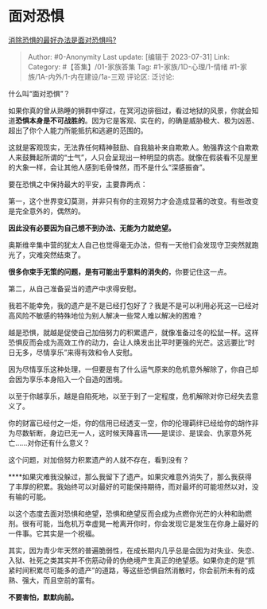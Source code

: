 # 面对恐惧
[消除恐惧的最好办法是面对恐惧吗?](https://www.zhihu.com/question/354168630/answer/2703001781)

> Author: #0-Anonymity
> Last update: [编辑于 2023-07-31]
> Link:
> Category: #【答集】/01-家族答集
> Tag: #1-家族/1D-心理/1-情绪 #1-家族/1A-内外/1-内在建设/1a-三观
> 评论区:
> 泛讨论:

什么叫“面对恐惧”？

如果你真的曾从熟睡的狮群中穿过，在冥河边徘徊过，看过地狱的风景，你就会知道**恐惧本身是不可战胜的**。因为它是客观、实在的，的确是威胁极大、极为凶恶、超出了你个人能力所能抵抗和逃避的范围的。

这就是客观现实，无法靠任何精神鼓励、自我脑补来自欺欺人。勉强靠这个自欺欺人来鼓舞起所谓的“士气”，人只会呈现出一种明显的病态。就像在假装看不见屋里的大象一样，会让其他人感到毛骨悚然，而不是什么“深感振奋”。

要在恐惧之中保持最大的平安，主要靠两点：

第一，这个世界变幻莫测，并非只有你的主观努力才会造成显著的改变。有些改变是完全意外的，偶然的。

**因此没有必要因为自己想不到办法、无能为力就绝望。**

奥斯维辛集中营的犹太人自己也觉得毫无办法，但有一天他们会发现守卫突然就跑光了，灾难突然结束了。

**很多你束手无策的问题，是有可能出乎意料的消失的**，你要记住这一点。

第二，从自己准备妥当的遗产中求得安慰。

我若不能幸免，我的遗产是不是已经打包好了？我是不是可以利用必死这一已经对高风险不敏感的特殊地位为别人解决一些常人难以解决的困难？

越是恐惧，就越是促使自己加倍努力的积累遗产，就像准备过冬的松鼠一样。这样恐惧反而会成为高效工作的动力，会让人焕发出比平时更强的光芒。这远要比“时日无多，尽情享乐”来得有效和令人安慰。

因为尽情享乐这种处理，一但要是有了什么运气原来的危机意外解除了，你自己却会因为享乐本身陷入一个自造的困境。

以至于你越享乐，越是自陷死地，以至于到了一定程度，危机解除对你已经失去意义了。

你的财富已经付之一炬，你的信用已经透支一空，你的伦理羁绊已经给你的胡作非为尽数斩断，身边已无一人，这时候天降喜讯——是误诊、是误会、仇家意外死亡……对你还有什么意义？

这个问题，对加倍努力积累遗产的人就不存在，看到没有？

**﻿**如果灾难我没躲过，那么我留下了遗产。如果灾难意外消失了，那么我获得了丰厚的积累。我始终可以对最好的可能保持期待，而对最坏的可能坦然以对，没有输的可能。

以这个态度去面对恐惧和绝望，恐惧和绝望反而会成为点燃你光芒的火种和助燃剂。很有可能，当危机万幸虚晃一枪离开你时，你会发现它是发生在你身上最好的一件事。它其实是一个祝福。

其实，因为青少年天然的普遍脆弱性，在成长期内几乎总是会因为对失业、失恋、入狱、社死之类其实并不伤筋动骨的伪绝境产生真正的绝望感。如果你走的是“抓紧时间积累尽可能多的遗产”的道路，等这些恐惧自然消散时，你会前所未有的成熟、强大，而且空前的富有。

**不要害怕，默默向前。**
